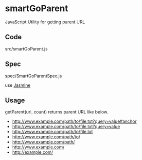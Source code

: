 # smartGoParent
JavaScript Utility for getting parent URL

## Code
src/smartGoParent.js

## Spec
spec/SmartGoParentSpec.js

use [Jasmine](https://jasmine.github.io/)

## Usage
getParent(url, count) returns parent URL like below.

  * http://www.example.com/path/to/file.txt?query=value#anchor
  * http://www.example.com/path/to/file.txt?query=value
  * http://www.example.com/path/to/file.txt
  * http://www.example.com/path/to/
  * http://www.example.com/path/
  * http://www.example.com/
  * http://example.com/
